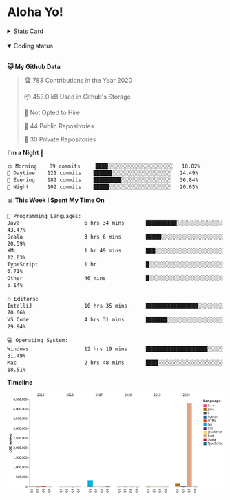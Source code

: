 # Aloha Yo!

<details>
<summary>Stats Card</summary>
 
[![Anurag's github stats](https://github-readme-stats.vercel.app/api?username=GarfieldZHU&show_icons=true&theme=tokyonight)](https://github.com/anuraghazra/github-readme-stats)
 
</details>

<br/>

<details open>

<summary>Coding status</summary>

<br/>

<!--START_SECTION:waka-->
**🐱 My Github Data** 

> 🏆 783 Contributions in the Year 2020
 > 
> 📦 453.0 kB Used in Github's Storage 
 > 
> 🚫 Not Opted to Hire
 > 
> 📜 44 Public Repositories
 > 
> 🔑 30 Private Repositories 

**I'm a Night 🦉** 

```text
🌞 Morning    89 commits     ████░░░░░░░░░░░░░░░░░░░░░   18.02% 
🌆 Daytime    121 commits    ██████░░░░░░░░░░░░░░░░░░░   24.49% 
🌃 Evening    182 commits    █████████░░░░░░░░░░░░░░░░   36.84% 
🌙 Night      102 commits    █████░░░░░░░░░░░░░░░░░░░░   20.65%

```


📊 **This Week I Spent My Time On** 

```text
💬 Programming Languages: 
Java                     6 hrs 34 mins       ██████████░░░░░░░░░░░░░░░   43.47% 
Scala                    3 hrs 6 mins        █████░░░░░░░░░░░░░░░░░░░░   20.59% 
XML                      1 hr 49 mins        ███░░░░░░░░░░░░░░░░░░░░░░   12.03% 
TypeScript               1 hr                █░░░░░░░░░░░░░░░░░░░░░░░░   6.71% 
Other                    46 mins             █░░░░░░░░░░░░░░░░░░░░░░░░   5.14%

🔥 Editors: 
IntelliJ                 10 hrs 35 mins      █████████████████░░░░░░░░   70.06% 
VS Code                  4 hrs 31 mins       ███████░░░░░░░░░░░░░░░░░░   29.94%

💻 Operating System: 
Windows                  12 hrs 19 mins      ████████████████████░░░░░   81.49% 
Mac                      2 hrs 48 mins       ████░░░░░░░░░░░░░░░░░░░░░   18.51%

```

**Timeline**

![Chart not found](https://github.com/GarfieldZHU/GarfieldZHU/blob/master/charts/bar_graph.png) 


<!--END_SECTION:waka-->

</details>
